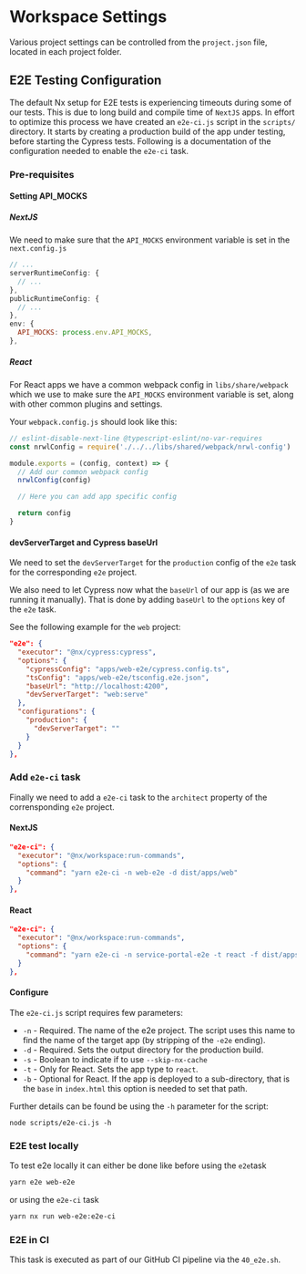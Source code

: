 # Workspace Settings

Various project settings can be controlled from the `project.json`
file, located in each project folder.

## E2E Testing Configuration

The default Nx setup for E2E tests is experiencing timeouts during some of our tests. This is due to long build and compile time of `NextJS` apps.
In effort to optimize this process we have created an `e2e-ci.js` script
in the `scripts/` directory. It starts by creating a production build
of the app under testing, before starting the Cypress tests. Following
is a documentation of the configuration needed to enable the `e2e-ci` task.

### Pre-requisites

#### Setting API_MOCKS

##### NextJS

We need to make sure that the `API_MOCKS` environment variable is set in
the `next.config.js`

```javascript
// ...
serverRuntimeConfig: {
  // ...
},
publicRuntimeConfig: {
  // ...
},
env: {
  API_MOCKS: process.env.API_MOCKS,
},
```

##### React

For React apps we have a common webpack config in `libs/share/webpack`
which we use to make sure the `API_MOCKS` environment variable is set,
along with other common plugins and settings.

Your `webpack.config.js` should look like this:

```javascript
// eslint-disable-next-line @typescript-eslint/no-var-requires
const nrwlConfig = require('./../../libs/shared/webpack/nrwl-config')

module.exports = (config, context) => {
  // Add our common webpack config
  nrwlConfig(config)

  // Here you can add app specific config

  return config
}
```

#### devServerTarget and Cypress baseUrl

We need to set the `devServerTarget` for the `production` config
of the `e2e` task for the corresponding `e2e` project.

We also need to let Cypress now what the `baseUrl` of our app is
(as we are running it manually). That is done by adding `baseUrl` to the
`options` key of the `e2e` task.

See the following example for the `web` project:

```json
"e2e": {
  "executor": "@nx/cypress:cypress",
  "options": {
    "cypressConfig": "apps/web-e2e/cypress.config.ts",
    "tsConfig": "apps/web-e2e/tsconfig.e2e.json",
    "baseUrl": "http://localhost:4200",
    "devServerTarget": "web:serve"
  },
  "configurations": {
    "production": {
      "devServerTarget": ""
    }
  }
},
```

### Add `e2e-ci` task

Finally we need to add a `e2e-ci` task to the `architect` property
of the corrensponding `e2e` project.

#### NextJS

```json
"e2e-ci": {
  "executor": "@nx/workspace:run-commands",
  "options": {
    "command": "yarn e2e-ci -n web-e2e -d dist/apps/web"
  }
},
```

#### React

```json
"e2e-ci": {
  "executor": "@nx/workspace:run-commands",
  "options": {
    "command": "yarn e2e-ci -n service-portal-e2e -t react -f dist/apps/service-portal -b /minarsidur"
  }
},
```

#### Configure

The `e2e-ci.js` script requires few parameters:

- `-n` - Required. The name of the e2e project. The script uses this name to find
  the name of the target app (by stripping of the `-e2e` ending).
- `-d` - Required. Sets the output directory for the production build.
- `-s` - Boolean to indicate if to use `--skip-nx-cache`
- `-t` - Only for React. Sets the app type to `react`.
- `-b` - Optional for React. If the app is deployed to a sub-directory,
  that is the `base` in `index.html` this option is needed to
  set that path.

Further details can be found be using the `-h` parameter for the script:

```
node scripts/e2e-ci.js -h
```

### E2E test locally

To test e2e locally it can either be done like before using the `e2e`task

```bash
yarn e2e web-e2e
```

or using the `e2e-ci` task

```bash
yarn nx run web-e2e:e2e-ci
```

### E2E in CI

This task is executed as part of our GitHub CI pipeline via the `40_e2e.sh`.
